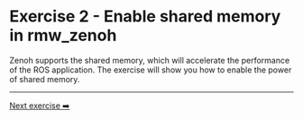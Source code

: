 # Exercise 2 - Enable shared memory in rmw_zenoh

Zenoh supports the shared memory, which will accelerate the performance of the ROS application. The exercise will show you how to enable the power of shared memory.

---
[Next exercise ➡️](ex-3.md)
